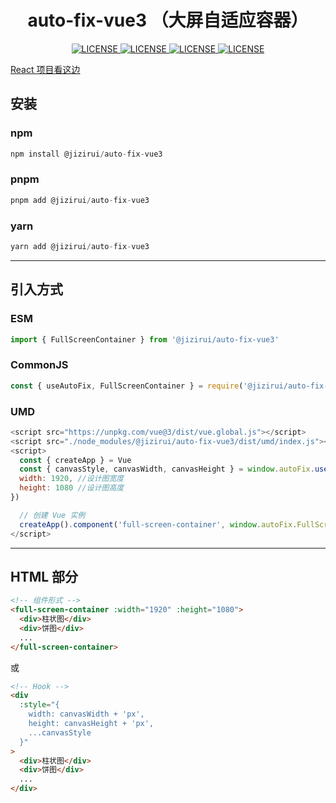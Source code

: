 <h1 align="center">auto-fix-vue3 （大屏自适应容器）</h1>
<p align="center">
  <a href="https://npmjs.org/package/@jizirui/auto-fix-vue3">
    <img src="https://img.shields.io/npm/v/@jizirui/auto-fix-vue3.svg" alt="LICENSE" />
  </a>
  <a href="https://npmjs.org/package/@jizirui/auto-fix-vue3">
    <img src="https://img.shields.io/bundlephobia/min/@jizirui/auto-fix-vue3.svg" alt="LICENSE" />
  </a>
  <a href="https://github.com/Come2BtheOne/auto-fix-vue3/releases">
    <img src="https://img.shields.io/github/release/Come2BtheOne/auto-fix-vue3.svg" alt="LICENSE" />
  </a>  
  <a href="https://github.com/Come2BtheOne/auto-fix-vue3">
    <img src="https://img.shields.io/github/stars/Come2BtheOne/auto-fix-vue3.svg" alt="LICENSE" />
  </a>
</p>

[React 项目看这边](https://github.com/Come2BtheOne/auto-fix-react)

## 安装

### npm

```js
npm install @jizirui/auto-fix-vue3
```

### pnpm

```js
pnpm add @jizirui/auto-fix-vue3
```

### yarn

```js
yarn add @jizirui/auto-fix-vue3
```

---

## 引入方式

### ESM

```js
import { FullScreenContainer } from '@jizirui/auto-fix-vue3'
```

### CommonJS

```js
const { useAutoFix, FullScreenContainer } = require('@jizirui/auto-fix-vue3/dist/cjs')
```

### UMD

```js
<script src="https://unpkg.com/vue@3/dist/vue.global.js"></script>
<script src="./node_modules/@jizirui/auto-fix-vue3/dist/umd/index.js"></script>
<script>
  const { createApp } = Vue
  const { canvasStyle, canvasWidth, canvasHeight } = window.autoFix.useAutoFix({
  width: 1920, //设计图宽度
  height: 1080 //设计图高度
})

  // 创建 Vue 实例
  createApp().component('full-screen-container', window.autoFix.FullScreenContainer).mount('#app')
</script>
```

---

## HTML 部分

```html
<!-- 组件形式 -->
<full-screen-container :width="1920" :height="1080">
  <div>柱状图</div>
  <div>饼图</div>
  ...
</full-screen-container>
```

或

```html
<!-- Hook -->
<div
  :style="{
    width: canvasWidth + 'px',
    height: canvasHeight + 'px',
    ...canvasStyle
  }"
>
  <div>柱状图</div>
  <div>饼图</div>
  ...
</div>
```
